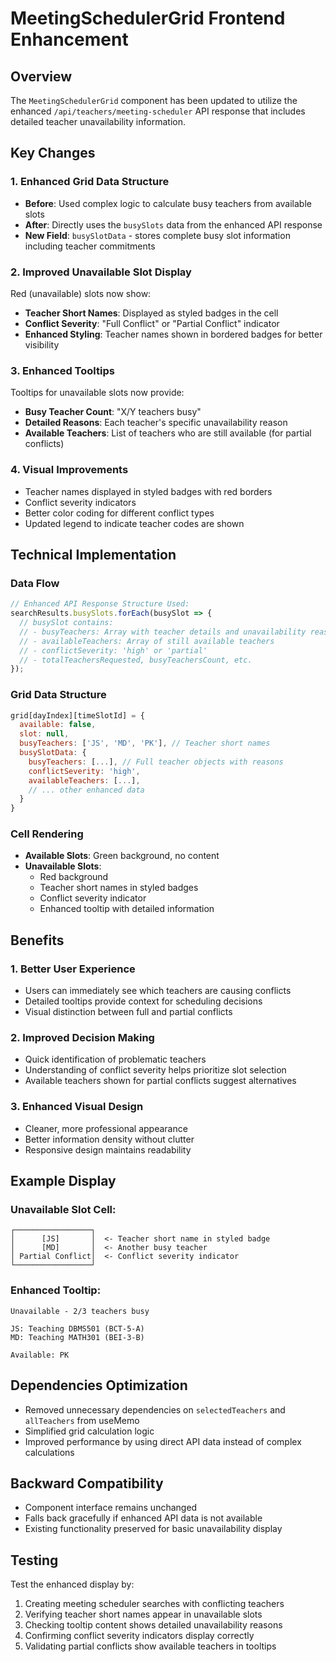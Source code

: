 # MeetingSchedulerGrid Frontend Enhancement

## Overview
The `MeetingSchedulerGrid` component has been updated to utilize the enhanced `/api/teachers/meeting-scheduler` API response that includes detailed teacher unavailability information.

## Key Changes

### 1. Enhanced Grid Data Structure
- **Before**: Used complex logic to calculate busy teachers from available slots
- **After**: Directly uses the `busySlots` data from the enhanced API response
- **New Field**: `busySlotData` - stores complete busy slot information including teacher commitments

### 2. Improved Unavailable Slot Display
Red (unavailable) slots now show:
- **Teacher Short Names**: Displayed as styled badges in the cell
- **Conflict Severity**: "Full Conflict" or "Partial Conflict" indicator
- **Enhanced Styling**: Teacher names shown in bordered badges for better visibility

### 3. Enhanced Tooltips
Tooltips for unavailable slots now provide:
- **Busy Teacher Count**: "X/Y teachers busy"
- **Detailed Reasons**: Each teacher's specific unavailability reason
- **Available Teachers**: List of teachers who are still available (for partial conflicts)

### 4. Visual Improvements
- Teacher names displayed in styled badges with red borders
- Conflict severity indicators
- Better color coding for different conflict types
- Updated legend to indicate teacher codes are shown

## Technical Implementation

### Data Flow
```javascript
// Enhanced API Response Structure Used:
searchResults.busySlots.forEach(busySlot => {
  // busySlot contains:
  // - busyTeachers: Array with teacher details and unavailability reasons
  // - availableTeachers: Array of still available teachers
  // - conflictSeverity: 'high' or 'partial'
  // - totalTeachersRequested, busyTeachersCount, etc.
});
```

### Grid Data Structure
```javascript
grid[dayIndex][timeSlotId] = {
  available: false,
  slot: null,
  busyTeachers: ['JS', 'MD', 'PK'], // Teacher short names
  busySlotData: {
    busyTeachers: [...], // Full teacher objects with reasons
    conflictSeverity: 'high',
    availableTeachers: [...],
    // ... other enhanced data
  }
}
```

### Cell Rendering
- **Available Slots**: Green background, no content
- **Unavailable Slots**: 
  - Red background
  - Teacher short names in styled badges
  - Conflict severity indicator
  - Enhanced tooltip with detailed information

## Benefits

### 1. Better User Experience
- Users can immediately see which teachers are causing conflicts
- Detailed tooltips provide context for scheduling decisions
- Visual distinction between full and partial conflicts

### 2. Improved Decision Making
- Quick identification of problematic teachers
- Understanding of conflict severity helps prioritize slot selection
- Available teachers shown for partial conflicts suggest alternatives

### 3. Enhanced Visual Design
- Cleaner, more professional appearance
- Better information density without clutter
- Responsive design maintains readability

## Example Display

### Unavailable Slot Cell:
```
┌─────────────────┐
│      [JS]       │  <- Teacher short name in styled badge
│      [MD]       │  <- Another busy teacher
│ Partial Conflict│  <- Conflict severity indicator
└─────────────────┘
```

### Enhanced Tooltip:
```
Unavailable - 2/3 teachers busy

JS: Teaching DBMS501 (BCT-5-A)
MD: Teaching MATH301 (BEI-3-B)

Available: PK
```

## Dependencies Optimization
- Removed unnecessary dependencies on `selectedTeachers` and `allTeachers` from useMemo
- Simplified grid calculation logic
- Improved performance by using direct API data instead of complex calculations

## Backward Compatibility
- Component interface remains unchanged
- Falls back gracefully if enhanced API data is not available
- Existing functionality preserved for basic unavailability display

## Testing
Test the enhanced display by:
1. Creating meeting scheduler searches with conflicting teachers
2. Verifying teacher short names appear in unavailable slots
3. Checking tooltip content shows detailed unavailability reasons
4. Confirming conflict severity indicators display correctly
5. Validating partial conflicts show available teachers in tooltips
